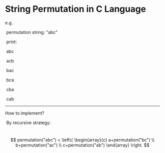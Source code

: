# String Permutation in C Language

e.g. 

​	permutation string: "abc"

​	print:

​		abc

​		acb

​		bac

​		bca 

​		cba

​		cab 

---

How to implement?

​	By  recursive strategy:

​	&emsp;&emsp; $$ permutation("abc") = \left\{  \begin{array}{c} a+permutation("bc") \\  b+permutation("ac") \\  c+permutation("ab") \end{array} \right.  $$ 

